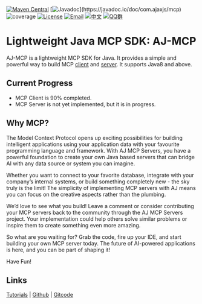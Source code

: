 [![Maven Central](https://img.shields.io/maven-central/v/com.ajaxjs/mcp?label=Latest%20Release)](https://central.sonatype.com/artifact/com.ajaxjs/mcp)
[![Javadoc](https://img.shields.io/badge/javadoc-1.0-brightgreen.svg?)](https://javadoc.io/doc/com.ajaxjs/mcp)
![coverage](https://img.shields.io/badge/coverage-80%25-yellowgreen.svg?maxAge=2592000)
[![License](https://img.shields.io/badge/license-Apache--2.0-green.svg?longCache=true&style=flat)](http://www.apache.org/licenses/LICENSE-2.0.txt)
[![Email](https://img.shields.io/badge/Contact--me-Email-orange.svg)](mailto:frank@ajaxjs.com)
[![中文](https://img.shields.io/badge/lang-中文-red)](./README.zh-CN.md)
[![QQ群](https://framework.ajaxjs.com/static/qq.svg)](https://shang.qq.com/wpa/qunwpa?idkey=3877893a4ed3a5f0be01e809e7ac120e346102bd550deb6692239bb42de38e22)

# Lightweight Java MCP SDK: AJ-MCP

AJ-MCP is a lightweight MCP SDK for Java. It provides a simple and powerful way to build MCP [client](/aj-mcp-client) and [server](/aj-mcp-server). It supports Java8 and above.

## Current Progress

- MCP Client is 90% completed.
- MCP Server is not yet implemented, but it is in progress.

## Why MCP?

The Model Context Protocol opens up exciting possibilities for building intelligent applications using your application data with your favourite programming language and framework. With AJ MCP Servers, you have a
powerful foundation to create your own Java based servers that can bridge AI with any data source or system you can imagine.

Whether you want to connect to your favorite database, integrate with your company’s internal systems, or build something completely new - the sky truly is the limit! The simplicity of implementing MCP servers with AJ
means you can focus on the creative aspects rather than the plumbing.

We’d love to see what you build! Leave a comment or consider contributing your MCP servers back to the community through the AJ MCP Servers project. Your implementation could help others solve similar problems or inspire
them to create something even more amazing.

So what are you waiting for? Grab the code, fire up your IDE, and start building your own MCP server today. The future of AI-powered applications is here, and you can be part of shaping it!

Have Fun!

## Links

[Tutorials](https://mcp.ajaxjs.com/) | [Github](https://github.com/lightweight-component/aj-mcp) | [Gitcode](https://gitcode.com/lightweight-component/aj-mcp)


